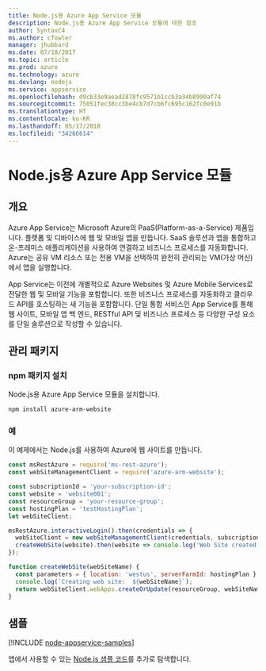 ```yaml
---
title: Node.js용 Azure App Service 모듈
description: Node.js용 Azure App Service 모듈에 대한 참조
author: SyntaxC4
ms.author: cfowler
manager: jhubbard
ms.date: 07/18/2017
ms.topic: article
ms.prod: azure
ms.technology: azure
ms.devlang: nodejs
ms.service: appservice
ms.openlocfilehash: d9cb33e9aead2878fc9571b1ccb3a34b8990af74
ms.sourcegitcommit: 75051fec38cc3be4cb7d7cb6fc695c162fc0e91b
ms.translationtype: HT
ms.contentlocale: ko-KR
ms.lasthandoff: 05/17/2018
ms.locfileid: "34266614"
---
```

# <a name="azure-app-service-modules-for-nodejs"></a>Node.js용 Azure App Service 모듈

## <a name="overview"></a>개요

Azure App Service는 Microsoft Azure의 PaaS(Platform-as-a-Service) 제품입니다. 플랫폼 및 디바이스에 웹 및 모바일 앱을 만듭니다. SaaS 솔루션과 앱을 통합하고 온-프레미스 애플리케이션을 사용하여 연결하고 비즈니스 프로세스를 자동화합니다. Azure는 공유 VM 리소스 또는 전용 VM을 선택하여 완전히 관리되는 VM(가상 머신)에서 앱을 실행합니다.

App Service는 이전에 개별적으로 Azure Websites 및 Azure Mobile Services로 전달한 웹 및 모바일 기능을 포함합니다. 또한 비즈니스 프로세스를 자동화하고 클라우드 API를 호스팅하는 새 기능을 포함합니다. 단일 통합 서비스인 App Service를 통해 웹 사이트, 모바일 앱 백 엔드, RESTful API 및 비즈니스 프로세스 등 다양한 구성 요소를 단일 솔루션으로 작성할 수 있습니다.

## <a name="management-package"></a>관리 패키지

### <a name="install-the-npm-package"></a>npm 패키지 설치

Node.js용 Azure App Service 모듈을 설치합니다.

```bash
npm install azure-arm-website
```

### <a name="example"></a>예

이 예제에서는 Node.js를 사용하여 Azure에 웹 사이트를 만듭니다.

```javascript
const msRestAzure = require('ms-rest-azure');
const webSiteManagementClient = require('azure-arm-website');

const subscriptionId = 'your-subscription-id';
const website = 'website001';
const resourceGroup = 'your-resource-group';
const hostingPlan = 'testHostingPlan';
let webSiteClient;

msRestAzure.interactiveLogin().then(credentials => {
  webSiteClient = new webSiteManagementClient(credentials, subscriptionId);
  createWebSite(website).then(website => console.log('Web Site created successfully', website));
});

function createWebSite(webSiteName) {
  const parameters = { location: 'westus', serverFarmId: hostingPlan };
  console.log(`Creating web site:  ${webSiteName}`);
  return webSiteClient.webApps.createOrUpdate(resourceGroup, webSiteName, parameters, null);
}
```

## <a name="samples"></a>샘플

[!INCLUDE [node-appservice-samples](../docs-ref-conceptual/includes/appservice-samples.md)]

앱에서 사용할 수 있는 [Node.js 샘플 코드](https://azure.microsoft.com/resources/samples/?platform=nodejs)를 추가로 탐색합니다.
